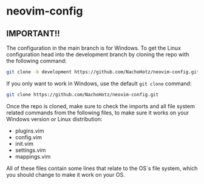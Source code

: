 # neovim-config

## IMPORTANT!!
The configuration in the main branch is for Windows. To get the Linux configuration head into the development branch by cloning the repo with the following command:

```bash
git clone -b development https://github.com/NachoHotz/neovim-config.git
```

If you only want to work in Windows, use the default ```git clone``` command:

```bash
git clone https://github.com/NachoHotz/neovim-config.git
```

Once the repo is cloned, make sure to check the imports and all file system related commands from the following files, to make sure it works on your Windows version or Linux distribution:

* plugins.vim
* config.vim
* init.vim
* settings.vim
* mappings.vim

All of these files contain some lines that relate to the OS´s file system, which you should change to make it work on your OS.
